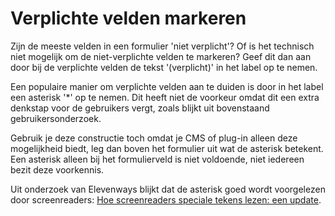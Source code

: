 # Verplichte velden markeren

Zijn de meeste velden in een formulier 'niet verplicht'? Of is het technisch niet mogelijk om de niet-verplichte velden te markeren? Geef dit dan aan door bij de verplichte velden de tekst '(verplicht)' in het label op te nemen.

Een populaire manier om verplichte velden aan te duiden is door in het label een asterisk '\*' op te nemen. Dit heeft niet de voorkeur omdat dit een extra denkstap voor de gebruikers vergt, zoals blijkt uit bovenstaand gebruikersonderzoek.

Gebruik je deze constructie toch omdat je CMS of plug-in alleen deze mogelijkheid biedt, leg dan boven het formulier uit wat de asterisk betekent. Een asterisk alleen bij het formulierveld is niet voldoende, niet iedereen bezit deze voorkennis.

Uit onderzoek van Elevenways blijkt dat de asterisk goed wordt voorgelezen door screenreaders: [Hoe screenreaders speciale tekens lezen: een update](https://elevenways.be/nl/artikels/hoe-screen-readers-speciale-tekens-lezen).
